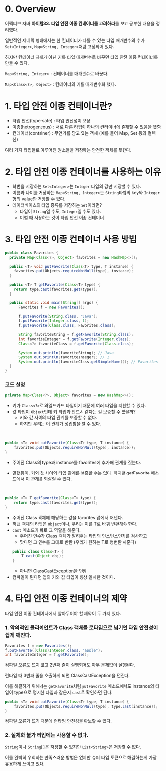 # 0. Overview

이펙티브 자바 **아이템33. 타입 안전 이종 컨테이너를 고려하라**를 보고 공부한 내용을 정리했다.

일반적인 제네릭 형태에서는 한 컨테이너가 다룰 수 있는 타입 매개변수의 수가 `Set<Integer>`, `Map<String, Integer>`처럼 고정되어 있다.

하지만 컨테이너 자체가 아닌 키를 타입 매개변수로 바꾸면 타입 안전 이종 컨테이너를 만들 수 있다.

`Map<String, Integer>` : 컨테이너를 매개변수로 바꾼다.

`Map<Class<?>, Object>` : 컨테이너의 키를 매개변수화 했다.

# 1. 타입 안전 이종 컨테이너란?

- 타입 안전(type-safe) : 타입 안전성이 보장
- 이종(hetrogeneous) : 서로 다른 타입이 하나의 컨터이너에 존재할 수 있음을 뜻함
- 컨테이너(container) : 무언가를 담고 있는 객체 (예를 들어 Map, Set 등의 컬렉션)

여러 가지 타입들로 이루어진 원소들을 저장하는 안전한 객체를 뜻한다.

# 2. 타입 안전 이종 컨테이너를 사용하는 이유

- 학번을 저장하는 `Set<Integer>`는 `Integer` 타입의 값만 저장할 수 있다.
- 이름과 나이를 저장하는 `Map<String, Integer>`는 `String`타입의 key와 `Integer`형의 value만 저장할 수 있다.
- 데이터베이스의 타입 종류를 저장하는 `Set`이라면?
    - 타입이 `String`일 수도, `Integer`일 수도 있다.
    - 이럴 때 사용하는 것이 타입 안전 이종 컨테이너

# 3. 타입 안전 이종 컨테이너 사용 방법

```java
public class Favorites {
  private Map<Class<?>, Object> favorites = new HashMap<>();

  public <T> void putFavorite(Class<T> type, T instance) {
    favorites.put(Objects.requireNonNull(type), instance);
  }

  public <T> T getFavorite(Class<T> type) {
    return type.cast(favorites.get(type));
  }

  public static void main(String[] args) {
      Favorites f = new Favorites();

      f.putFavorite(String.class, "Java");
      f.putFavorite(Integer.class, 1);
      f.putFavorite(Class.class, Favorites.class);

      String favoriteString = f.getFavorite(String.class);
      int favoriteInteger = f.getFavorite(Integer.class);
      Class<?> favoriteClass = f.getFavorite(Class.class);

      System.out.println(favoriteString); // Java
      System.out.println(favoriteInteger); // 1
      System.out.println(favoriteClass.getSimpleName()); // Favorites
  }
}
```

### 코드 설명

```java
private Map<Class<?>, Object> favorites = new HashMap<>();
```

- 키가 `Class<?>`로 와일드카드 타입이기 때문에 여러 타입을 지원할 수 있다.
- 값 타입이 `Object`인데 키 타입과 반드시 같다는 걸 보증할 수 있을까?
    - 키와 값 사이의 타입 관계를 보증할 수 없다.
    - 하지만 우리는 이 관계가 성립함을 알 수 있다.

<br>

```java
public <T> void putFavorite(Class<T> type, T instance) {
    favorites.put(Objects.requireNonNull(type), instance));
}
```

- 주어진 Class의 type과 instance를 favorites에 추가해 관계를 짓는다.

- 말했듯이, 키와 값 사이의 타입 관계를 보증할 수는 없다. 하지만 getFavorite 메소드에서 이 관계를 되살릴 수 있다.

<br>

```java
public <T> T getFavorite(Class<T> type) {
    return type.cast(favorites.get(type));
}
```

- 주어진 Class 객체에 해당하는 값을 favorites 맵에서 꺼낸다.
- 꺼낸 객체의 타입은 `Object`이나, 우리는 이를 T로 바꿔 반환해야 한다.
- `cast` 메소드가 바로 그 역할을 해준다.
    - 주어진 인수가 Class 객체가 알려주는 타입의 인스턴스인지를 검사하고
    - 맞다면 그 인수를 그대로 반환 (우리가 원하는 T로 형변환 해준다)
    ```java
    public class Class<T> {
        T cast(Object obj);
    }
    ```
    - 아니면 ClassCastException을 던짐
- 컴파일이 된다면 맵의 키와 값 타입이 항상 일치한 것이다.

# 4. 타입 안전 이종 컨테이너의 제약

타입 안전 이종 컨테이너에서 알아두어야 할 제약이 두 가지 있다.

### 1. 악의적인 클라이언트가 Class 객체를 로타입으로 넘기면 타입 안전성이 쉽게 깨진다.

```java
Favorites f = new Favorites();
f.putFavorte((Class)Integer.class, "apple");
int favoriteInteger = f.getFavorite();
```

컴파일 오류도 뜨지 않고 2번째 줄이 실행되어도 아무 문제없이 실행된다.

런타임 때 3번째 줄을 호출하게 되면 ClassCastException을 던진다.

이를 해결하기 위해서는 `getFavorite`처럼 `putFavorite` 메소드에서도 instance의 타입이 type으로 명시한 타입과 같은지 `cast`로 확인하면 된다.

```java
public <T> void putFavorite(Class<T> type, T instance) {
    favorites.put(Objects.requireNonNull(type), type.cast(instance));
}
```

컴파일 오류가 뜨기 때문에 런타임 안전성을 확보할 수 있다.

### 2. 실체화 불가 타입에는 사용할 수 없다.

`String`이나 `String[]`은 저장할 수 있지만 `List<String>`은 저장할 수 없다.

이를 완벽히 우회하는 만족스러운 방법은 없지만 슈퍼 타입 토큰으로 해결하는게 가장 유용하게 쓰이고 있다.


